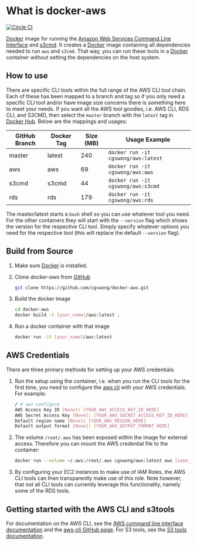 # What is docker-aws

[![Circle CI](https://circleci.com/gh/cgswong/docker-aws/tree/rds.svg?style=svg)](https://circleci.com/gh/cgswong/docker-aws/tree/rds)

[Docker](https://docker.io) image for running the [Amazon Web Services Command Line Interface](http://aws.amazon.com/cli/) and [s3cmd](https://github.com/s3tools/s3cmd). It creates a [Docker](https://docker.io) image containing all dependencies needed to run `aws` and `s3cmd`. That way, you can run these tools in a [Docker](https://docker.io) container without setting the dependencies on the host system.


## How to use
There are specific CLI tools within the full range of the AWS CLI tool chain. Each of these has been mapped to a branch and tag so if you only need a specific CLI tool and/or have image size concerns there is something here to meet your needs. If you want all the AWS tool goodies, i.e. AWS CLI, RDS CLI, and S3CMD, then select the `master` branch with the `latest` tag in [Docker Hub](https://registry.hub.docker.com/u/cgswong/aws). Below are the mappings and usages:

| GitHub Branch | Docker Tag | Size (MB)| Usage Example                       |
| ------------- | ---------- | -------- | ----------------------------------- |
| master        | latest     | 240      | `docker run -it cgswong/aws:latest` |
| aws           | aws        | 69       | `docker run -it cgswong/aws:aws`    |
| s3cmd         | s3cmd      | 44       | `docker run -it cgswong/aws:s3cmd`  |
| rds           | rds        | 179      | `docker run -it cgswong/aws:rds`    |

The master/latest starts a `bash` shell so you can use whatever tool you need. For the other containers they will start with the `--version` flag which shows the version for the respective CLI tool. Simply specify whatever options you need for the respective tool (this will replace the default `--version` flag).


## Build from Source
1. Make sure [Docker](https://www.docker.com) is installed.

2. Clone _docker-aws_ from [GitHub](https://github.com/cgswong/docker-aws)

   ```sh
   git clone https://github.com/cgswong/docker-aws.git
   ```

3. Build the docker image

   ```sh
   cd docker-aws
   docker build -t [your_name]/aws:latest .
   ```

4. Run a docker container with that image

   ```sh
   docker run -it [your_name]/aws:latest
   ```

## AWS Credentials
There are three primary methods for setting up your AWS credentials:

1. Run the setup using the container, i.e. when you run the CLI tools for the first time, you need to configure the [aws cli](http://aws.amazon.com/cli) with your AWS credentials. For example:


   ```sh
   / # aws configure
   AWS Access Key ID [None]: [YOUR_AWS_ACCESS_KEY_ID_HERE]
   AWS Secret Access Key [None]: [YOUR_AWS_SECRET_ACCESS_KEY_ID_HERE]
   Default region name [None]: [YOUR_AWS_REGION_HERE]
   Default output format [None]: [YOUR_AWS_OUTPUT_FORMAT_HERE]
   ```

2. The volume `/root/.aws` has been exposed within the image for external access. Therefore you can mount the AWS credential file to the container:

   ```sh
   docker run --volume ~/.aws:/root/.aws cgswong/aws:latest aws [some_command]
   ```

3. By configuring your EC2 instances to make use of IAM Roles, the AWS CLI tools can then transparently make use of this role. Note however, that not all CLI tools can currently leverage this functionality, namely some of the RDS tools.

## Getting started with the AWS CLI and s3tools
For documentation on the AWS CLI, see the [AWS command line interface documentation](http://aws.amazon.com/documentation/cli/) and the [aws-cli GitHub page](https://github.com/aws/aws-cli). For S3 tools, see the [S3 tools documentation](http://s3tools.org/usage).